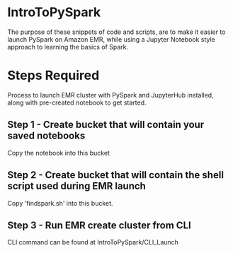 # IntroToPySpark

The purpose of these snippets of code and scripts, are to make it easier to launch PySpark on Amazon EMR, while using a Jupyter Notebook style approach to learning the basics of Spark.

# Steps Required
Process to launch EMR cluster with PySpark and JupyterHub installed, along with pre-created notebook to get started.
## Step 1 - Create bucket that will contain your saved notebooks
Copy the notebook into this bucket
## Step 2 - Create bucket that will contain the shell script used during EMR launch
Copy 'findspark.sh' into this bucket.
## Step 3 - Run EMR create cluster from CLI
CLI command can be found at IntroToPySpark/CLI_Launch
      
